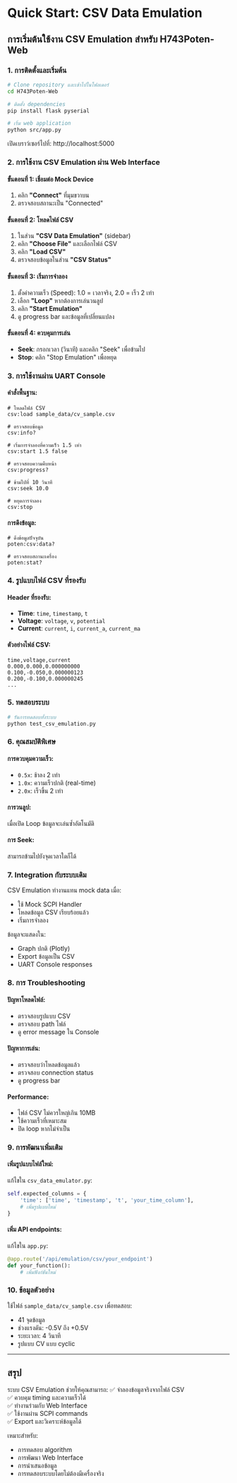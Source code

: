 # Quick Start: CSV Data Emulation

## การเริ่มต้นใช้งาน CSV Emulation สำหรับ H743Poten-Web

### 1. การติดตั้งและเริ่มต้น

```bash
# Clone repository และเข้าไปในโฟลเดอร์
cd H743Poten-Web

# ติดตั้ง dependencies
pip install flask pyserial

# เริ่ม web application
python src/app.py
```

เปิดเบราว์เซอร์ไปที่: http://localhost:5000

### 2. การใช้งาน CSV Emulation ผ่าน Web Interface

#### ขั้นตอนที่ 1: เชื่อมต่อ Mock Device
1. คลิก **"Connect"** ที่มุมขวาบน
2. ตรวจสอบสถานะเป็น "Connected"

#### ขั้นตอนที่ 2: โหลดไฟล์ CSV
1. ในส่วน **"CSV Data Emulation"** (sidebar)
2. คลิก **"Choose File"** และเลือกไฟล์ CSV
3. คลิก **"Load CSV"**
4. ตรวจสอบข้อมูลในส่วน **"CSV Status"**

#### ขั้นตอนที่ 3: เริ่มการจำลอง
1. ตั้งค่าความเร็ว (Speed): 1.0 = เวลาจริง, 2.0 = เร็ว 2 เท่า
2. เลือก **"Loop"** หากต้องการเล่นวนลูป
3. คลิก **"Start Emulation"**
4. ดู progress bar และข้อมูลที่เปลี่ยนแปลง

#### ขั้นตอนที่ 4: ควบคุมการเล่น
- **Seek**: กรอกเวลา (วินาที) และคลิก "Seek" เพื่อข้ามไป
- **Stop**: คลิก "Stop Emulation" เพื่อหยุด

### 3. การใช้งานผ่าน UART Console

#### คำสั่งพื้นฐาน:
```
# โหลดไฟล์ CSV
csv:load sample_data/cv_sample.csv

# ตรวจสอบข้อมูล
csv:info?

# เริ่มการจำลองที่ความเร็ว 1.5 เท่า
csv:start 1.5 false

# ตรวจสอบความคืบหน้า
csv:progress?

# ข้ามไปที่ 10 วินาที
csv:seek 10.0

# หยุดการจำลอง
csv:stop
```

#### การดึงข้อมูล:
```
# ดึงข้อมูลปัจจุบัน
poten:csv:data?

# ตรวจสอบสถานะเครื่อง
poten:stat?
```

### 4. รูปแบบไฟล์ CSV ที่รองรับ

#### Header ที่รองรับ:
- **Time**: `time`, `timestamp`, `t`
- **Voltage**: `voltage`, `v`, `potential`
- **Current**: `current`, `i`, `current_a`, `current_ma`

#### ตัวอย่างไฟล์ CSV:
```csv
time,voltage,current
0.000,0.000,0.000000000
0.100,-0.050,0.000000123
0.200,-0.100,0.000000245
...
```

### 5. ทดสอบระบบ

```bash
# รันการทดสอบทั้งระบบ
python test_csv_emulation.py
```

### 6. คุณสมบัติพิเศษ

#### การควบคุมความเร็ว:
- `0.5x`: ช้าลง 2 เท่า
- `1.0x`: ความเร็วปกติ (real-time)
- `2.0x`: เร็วขึ้น 2 เท่า

#### การวนลูป:
เมื่อเปิด Loop ข้อมูลจะเล่นซ้ำอัตโนมัติ

#### การ Seek:
สามารถข้ามไปยังจุดเวลาใดก็ได้

### 7. Integration กับระบบเดิม

CSV Emulation ทำงานแทน mock data เมื่อ:
- ใช้ Mock SCPI Handler
- โหลดข้อมูล CSV เรียบร้อยแล้ว
- เริ่มการจำลอง

ข้อมูลจะแสดงใน:
- Graph ปกติ (Plotly)
- Export ข้อมูลเป็น CSV
- UART Console responses

### 8. การ Troubleshooting

#### ปัญหาโหลดไฟล์:
- ตรวจสอบรูปแบบ CSV
- ตรวจสอบ path ไฟล์
- ดู error message ใน Console

#### ปัญหาการเล่น:
- ตรวจสอบว่าโหลดข้อมูลแล้ว
- ตรวจสอบ connection status
- ดู progress bar

#### Performance:
- ไฟล์ CSV ไม่ควรใหญ่เกิน 10MB
- ใช้ความเร็วที่เหมาะสม
- ปิด loop หากไม่จำเป็น

### 9. การพัฒนาเพิ่มเติม

#### เพิ่มรูปแบบไฟล์ใหม่:
แก้ไขใน `csv_data_emulator.py`:
```python
self.expected_columns = {
    'time': ['time', 'timestamp', 't', 'your_time_column'],
    # เพิ่มรูปแบบใหม่
}
```

#### เพิ่ม API endpoints:
แก้ไขใน `app.py`:
```python
@app.route('/api/emulation/csv/your_endpoint')
def your_function():
    # เพิ่มฟังก์ชันใหม่
```

### 10. ข้อมูลตัวอย่าง

ใช้ไฟล์ `sample_data/cv_sample.csv` เพื่อทดสอบ:
- 41 จุดข้อมูล
- ช่วงแรงดัน: -0.5V ถึง +0.5V
- ระยะเวลา: 4 วินาที
- รูปแบบ CV แบบ cyclic

---

## สรุป

ระบบ CSV Emulation ช่วยให้คุณสามารถ:
✅ จำลองข้อมูลจริงจากไฟล์ CSV  
✅ ควบคุม timing และความเร็วได้  
✅ ทำงานร่วมกับ Web Interface  
✅ ใช้งานผ่าน SCPI commands  
✅ Export และวิเคราะห์ข้อมูลได้  

เหมาะสำหรับ:
- การทดสอบ algorithm
- การพัฒนา Web Interface
- การนำเสนอข้อมูล
- การทดสอบระบบโดยไม่ต้องมีเครื่องจริง
